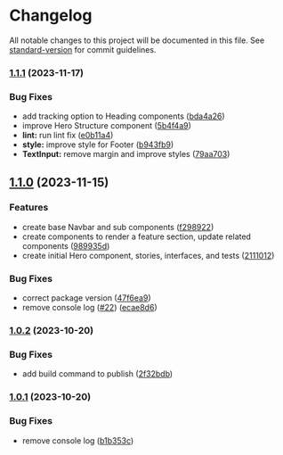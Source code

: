 # Changelog

All notable changes to this project will be documented in this file. See [standard-version](https://github.com/conventional-changelog/standard-version) for commit guidelines.

### [1.1.1](https://github.com/cassina/harmonic-ui/compare/v1.1.0...v1.1.1) (2023-11-17)


### Bug Fixes

* add tracking option to Heading components ([bda4a26](https://github.com/cassina/harmonic-ui/commit/bda4a265fedca90ca9274fefe327426a3abb90ae))
* improve Hero Structure component ([5b4f4a9](https://github.com/cassina/harmonic-ui/commit/5b4f4a901655c2e4bcd17331c431bcfe527bfd68))
* **lint:** run lint fix ([e0b11a4](https://github.com/cassina/harmonic-ui/commit/e0b11a472ab962e0bdbf0c331f07acd81b0ec126))
* **style:** improve style for Footer ([b943fb9](https://github.com/cassina/harmonic-ui/commit/b943fb99ea7fdbeae69e1286472a0f3dcd10221f))
* **TextInput:** remove margin and improve styles ([79aa703](https://github.com/cassina/harmonic-ui/commit/79aa7037def1eda3f1c959bb3ad9ec2a23f0bd1d))

## [1.1.0](https://github.com/cassina/harmonic-ui/compare/v1.0.2...v1.1.0) (2023-11-15)


### Features

* create base Navbar and sub components ([f298922](https://github.com/cassina/harmonic-ui/commit/f2989228c034b3fe33ade62539de962f325adae4))
* create components to render a feature section, update related components ([989935d](https://github.com/cassina/harmonic-ui/commit/989935dbcf601a74e8db019e6d56c59a73ca438d))
* create initial Hero component, stories, interfaces, and tests ([2111012](https://github.com/cassina/harmonic-ui/commit/21110126df8b9a45f0bf3a7e8be104b194a817c7))


### Bug Fixes

* correct package version ([47f6ea9](https://github.com/cassina/harmonic-ui/commit/47f6ea99ffde5fa993ecfbf1a0c12ef06eaccf66))
* remove console log ([#22](https://github.com/cassina/harmonic-ui/issues/22)) ([ecae8d6](https://github.com/cassina/harmonic-ui/commit/ecae8d65d8a5ff35bc64a09604c840b90fe671b2))

### [1.0.2](https://github.com/cassina/harmonic-ui/compare/v1.0.0...v1.0.2) (2023-10-20)


### Bug Fixes

* add build command to publish ([2f32bdb](https://github.com/cassina/harmonic-ui/commit/2f32bdb00b9890855e3f271fcee4cb9aca04ddda))

### [1.0.1](https://github.com/cassina/harmonic-ui/compare/v1.0.0...v1.0.1) (2023-10-20)


### Bug Fixes

* remove console log ([b1b353c](https://github.com/cassina/harmonic-ui/commit/b1b353cdddd6364c334acbaba2df77507049545f))
